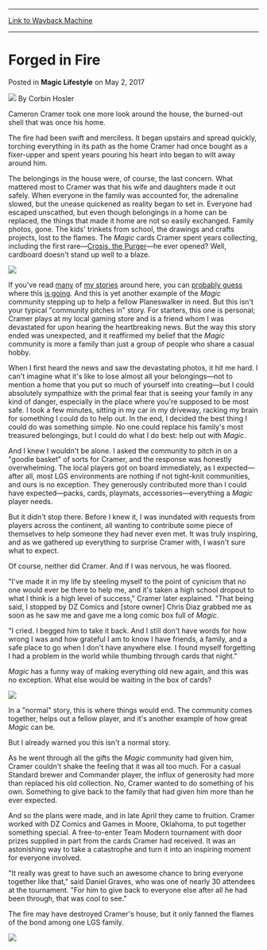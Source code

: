 
---
[Link to Wayback Machine](https://web.archive.org/web/20170508190510/http://magic.wizards.com/en/articles/archive/magic-lifestyle/forged-fire-2017-05-02)

[_metadata_:author]:- "Corbin Hosler"
[_metadata_:description]:- "When disaster hit close to home, Corbin learned just how strong the bonds of community can be."
[_metadata_:generator]:- "Drupal 7 (http://drupal.org)"
[_metadata_:node]:- "1153776"
[_metadata_:publish_date]:- "2017-05-02"
[_metadata_:source]:- "div-main-content"
[_metadata_:title]:- "Forged in Fire"
[_metadata_:wayback_capture_timestamp]:- "2017-05-08 19:05:10"
[_metadata_:wayback_raw_url]:- "https://web.archive.org/web/20170508190510id_/http://magic.wizards.com/en/articles/archive/magic-lifestyle/forged-fire-2017-05-02"
[_metadata_:wayback_url]:- "http://magic.wizards.com/en/articles/archive/magic-lifestyle/forged-fire-2017-05-02"
---


Forged in Fire
==============



 Posted in **Magic Lifestyle**
 on May 2, 2017 






![](https://media.magic.wizards.com/styles/auth_small/public/images/person/hosler.jpg)
By Corbin Hosler











Cameron Cramer took one more look around the house, the burned-out shell that was once his home.


The fire had been swift and merciless. It began upstairs and spread quickly, torching everything in its path as the home Cramer had once bought as a fixer-upper and spent years pouring his heart into began to wilt away around him.


The belongings in the house were, of course, the last concern. What mattered most to Cramer was that his wife and daughters made it out safely. When everyone in the family was accounted for, the adrenaline slowed, but the unease quickened as reality began to set in. Everyone had escaped unscathed, but even though belongings in a home can be replaced, the things that made it home are not so easily exchanged. Family photos, gone. The kids' trinkets from school, the drawings and crafts projects, lost to the flames. The *Magic* cards Cramer spent years collecting, including the first rare—[Crosis, the Purger](http://gatherer.wizards.com/Pages/Card/Details.aspx?name=Crosis%2C+the+Purger)—he ever opened? Well, cardboard doesn't stand up well to a blaze.


![](https://media.wizards.com/2017/images/daily/ML20170502_dmg.jpg)


If you've read [many](http://magic.wizards.com/en/articles/archive/magic-lifestyle/third-miracle-2016-05-17) of [my stories](http://magic.wizards.com/en/articles/archive/ways-play/what-i-love-about-magic-community-2017-02-14) around here, you can [probably guess](http://magic.wizards.com/en/articles/archive/magic-lifestyle/more-memory-2016-04-11) where this [is going](http://magic.wizards.com/en/articles/archive/magic-lifestyle/first-guildmage-2017-03-21). And this is yet another example of the *Magic* community stepping up to help a fellow Planeswalker in need. But this isn't your typical "community pitches in" story. For starters, this one is personal; Cramer plays at my local gaming store and is a friend whom I was devastated for upon hearing the heartbreaking news. But the way this story ended was unexpected, and it reaffirmed my belief that the *Magic* community is more a family than just a group of people who share a casual hobby.


When I first heard the news and saw the devastating photos, it hit me hard. I can't imagine what it's like to lose almost all your belongings—not to mention a home that you put so much of yourself into creating—but I could absolutely sympathize with the primal fear that is seeing your family in any kind of danger, especially in the place where you're supposed to be most safe. I took a few minutes, sitting in my car in my driveway, racking my brain for something I could do to help out. In the end, I decided the best thing I could do was something simple. No one could replace his family's most treasured belongings, but I could do what I do best: help out with *Magic*.


And I knew I wouldn't be alone. I asked the community to pitch in on a "goodie basket" of sorts for Cramer, and the response was honestly overwhelming. The local players got on board immediately, as I expected—after all, most LGS environments are nothing if not tight-knit communities, and ours is no exception. They generously contributed more than I could have expected—packs, cards, playmats, accessories—everything a *Magic* player needs.


But it didn't stop there. Before I knew it, I was inundated with requests from players across the continent, all wanting to contribute some piece of themselves to help someone they had never even met. It was truly inspiring, and as we gathered up everything to surprise Cramer with, I wasn't sure what to expect.


Of course, neither did Cramer. And if I was nervous, he was floored.


"I've made it in my life by steeling myself to the point of cynicism that no one would ever be there to help me, and it's taken a high school dropout to what I think is a high level of success," Cramer later explained. "That being said, I stopped by DZ Comics and [store owner] Chris Diaz grabbed me as soon as he saw me and gave me a long comic box full of *Magic*.


"I cried. I begged him to take it back. And I still don't have words for how wrong I was and how grateful I am to know I have friends, a family, and a safe place to go when I don't have anywhere else. I found myself forgetting I had a problem in the world while thumbing through cards that night."


*Magic* has a funny way of making everything old new again, and this was no exception. What else would be waiting in the box of cards?


![](https://media.wizards.com/2017/images/daily/ML20170502_Crosis.jpg)


In a "normal" story, this is where things would end. The community comes together, helps out a fellow player, and it's another example of how great *Magic* can be.


But I already warned you this isn't a normal story.


As he went through all the gifts the *Magic* community had given him, Cramer couldn't shake the feeling that it was all too much. For a casual Standard brewer and Commander player, the influx of generosity had more than replaced his old collection. No, Cramer wanted to do something of his own. Something to give back to the family that had given him more than he ever expected.


And so the plans were made, and in late April they came to fruition. Cramer worked with DZ Comics and Games in Moore, Oklahoma, to put together something special. A free-to-enter Team Modern tournament with door prizes supplied in part from the cards Cramer had received. It was an astonishing way to take a catastrophe and turn it into an inspiring moment for everyone involved.


"It really was great to have such an awesome chance to bring everyone together like that," said Daniel Graves, who was one of nearly 30 attendees at the tournament. "For him to give back to everyone else after all he had been through, that was cool to see."


The fire may have destroyed Cramer's house, but it only fanned the flames of the bond among one LGS family.


![](https://media.wizards.com/2017/images/daily/ML20170502_group.jpg)







